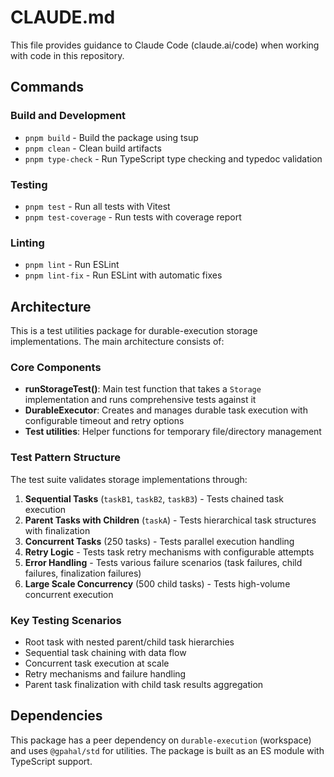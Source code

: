 # CLAUDE.md

This file provides guidance to Claude Code (claude.ai/code) when working with code in this repository.

## Commands

### Build and Development

- `pnpm build` - Build the package using tsup
- `pnpm clean` - Clean build artifacts
- `pnpm type-check` - Run TypeScript type checking and typedoc validation

### Testing

- `pnpm test` - Run all tests with Vitest
- `pnpm test-coverage` - Run tests with coverage report

### Linting

- `pnpm lint` - Run ESLint
- `pnpm lint-fix` - Run ESLint with automatic fixes

## Architecture

This is a test utilities package for durable-execution storage implementations. The main architecture consists of:

### Core Components

- **runStorageTest()**: Main test function that takes a `Storage` implementation and runs comprehensive tests against it
- **DurableExecutor**: Creates and manages durable task execution with configurable timeout and retry options
- **Test utilities**: Helper functions for temporary file/directory management

### Test Pattern Structure

The test suite validates storage implementations through:

1. **Sequential Tasks** (`taskB1`, `taskB2`, `taskB3`) - Tests chained task execution
2. **Parent Tasks with Children** (`taskA`) - Tests hierarchical task structures with finalization
3. **Concurrent Tasks** (250 tasks) - Tests parallel execution handling
4. **Retry Logic** - Tests task retry mechanisms with configurable attempts
5. **Error Handling** - Tests various failure scenarios (task failures, child failures, finalization failures)
6. **Large Scale Concurrency** (500 child tasks) - Tests high-volume concurrent execution

### Key Testing Scenarios

- Root task with nested parent/child task hierarchies
- Sequential task chaining with data flow
- Concurrent task execution at scale
- Retry mechanisms and failure handling
- Parent task finalization with child task results aggregation

## Dependencies

This package has a peer dependency on `durable-execution` (workspace) and uses `@gpahal/std` for utilities. The package is built as an ES module with TypeScript support.
